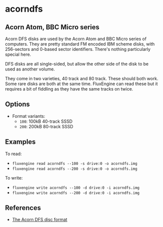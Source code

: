 acorndfs
====
## Acorn Atom, BBC Micro series
<!-- This file is automatically generated. Do not edit. -->

Acorn DFS disks are used by the Acorn Atom and BBC Micro series of computers.
They are pretty standard FM encoded IBM scheme disks, with 256-sectors and
0-based sector identifiers. There's nothing particularly special here.

DFS disks are all single-sided, but allow the other side of the disk to be
used as another volume.

They come in two varieties, 40 track and 80 track. These should both work.
Some rare disks are both at the same time. FluxEngine can read these but it
requires a bit of fiddling as they have the same tracks on twice.

## Options

  - Format variants:
      - `100`: 100kB 40-track SSSD
      - `200`: 200kB 80-track SSSD

## Examples

To read:

  - `fluxengine read acorndfs --100 -s drive:0 -o acorndfs.img`
  - `fluxengine read acorndfs --200 -s drive:0 -o acorndfs.img`

To write:

  - `fluxengine write acorndfs --100 -d drive:0 -i acorndfs.img`
  - `fluxengine write acorndfs --200 -d drive:0 -i acorndfs.img`

## References

  - [The Acorn DFS disc format](https://beebwiki.mdfs.net/Acorn_DFS_disc_format)

